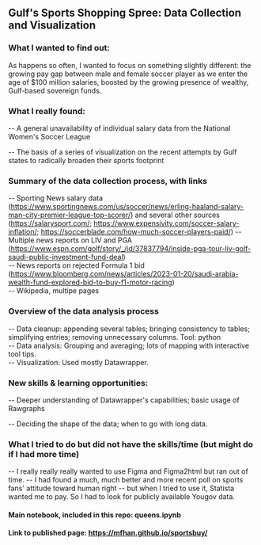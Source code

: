 ## Gulf's Sports Shopping Spree: Data Collection and Visualization
### What I wanted to find out: 
As happens so often, I wanted to focus on something slightly different: the growing pay gap between male and female soccer player as we enter the age of $100 million salaries, boosted by the growing presence of wealthy, Gulf-based sovereign funds.   


### What I really found: 
-- A general unavailability of individual salary data from the National Women's Soccer League   

-- The basis of a series of visualization on the recent attempts by Gulf states to radically broaden their sports footprint   


### Summary of the data collection process, with links

-- Sporting News salary data (https://www.sportingnews.com/us/soccer/news/erling-haaland-salary-man-city-premier-league-top-scorer/) and several other sources (https://salarysport.com/; https://www.expensivity.com/soccer-salary-inflation/; https://soccerblade.com/how-much-soccer-players-paid/)
-- Multiple news reports on LIV and PGA (https://www.espn.com/golf/story/_/id/37837794/inside-pga-tour-liv-golf-saudi-public-investment-fund-deal)   
-- News reports on rejected Formula 1 bid (https://www.bloomberg.com/news/articles/2023-01-20/saudi-arabia-wealth-fund-explored-bid-to-buy-f1-motor-racing)   
-- Wikipedia, multipe pages   


### Overview of the data analysis process
-- Data cleanup: appending several tables; bringing consistency to tables; simplifying entries; removing unnecessary columns. Tool: python   
-- Data analysis: Grouping and averaging; lots of mapping with interactive tool tips.  
-- Visualization: Used mostly Datawrapper.   


### New skills & learning opportunities: 
-- Deeper understanding of Datawrapper's capabilities; basic usage of Rawgraphs  

-- Deciding the shape of the data; when to go with long data.  

### What I tried to do but did not have the skills/time (but might do if I had more time)
-- I really really really wanted to use Figma and Figma2html but ran out of time. 
-- I had found a much, much better and more recent poll on sports fans' attitude toward human right -- but when I tried to use it, Statista wanted me to pay. So I had to look for publicly available Yougov data.     

#### Main notebook, included in this repo: queens.ipynb
#### Link to published page: https://mfhan.github.io/sportsbuy/
